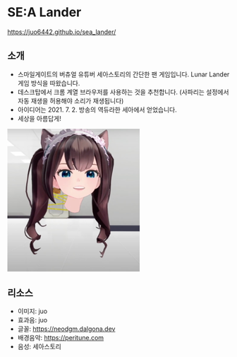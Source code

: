 # SE:A Lander

https://juo6442.github.io/sea_lander/

## 소개

- 스마일게이트의 버츄얼 유튜버 세아스토리의 간단한 팬 게임입니다. Lunar Lander 게임 방식을 따왔습니다.
- 데스크탑에서 크롬 계열 브라우저를 사용하는 것을 추천합니다. (사파리는 설정에서 자동 재생을 허용해야 소리가 재생됩니다)
- 아이디어는 2021. 7. 2. 방송의 역듀라한 세아에서 얻었습니다.
- 세상을 아름답게!

<img src="docs/beheaded_sea.png" width="300px" alt="Beheaded SE:A" />

## 리소스

- 이미지: juo
- 효과음: juo
- 글꼴: https://neodgm.dalgona.dev
- 배경음악: https://peritune.com
- 음성: 세아스토리
